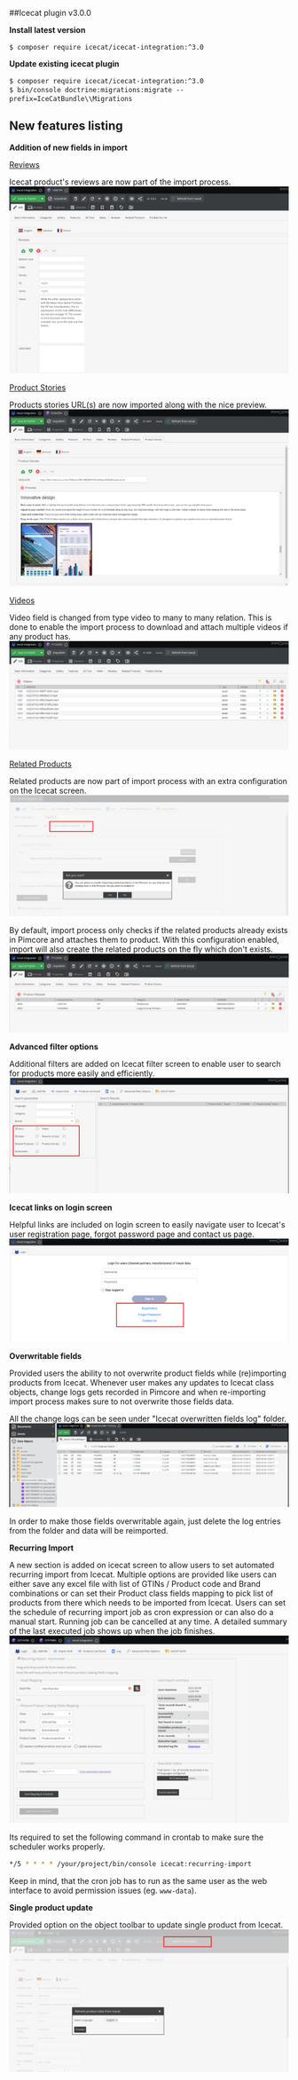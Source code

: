 ##Icecat plugin v3.0.0

**Install latest version**

~~~~~~~~~~~~~~~~~~~~~
$ composer require icecat/icecat-integration:^3.0
~~~~~~~~~~~~~~~~~~~~~

**Update existing icecat plugin**

~~~~~~~~~~~~~~~~~~~~~
$ composer require icecat/icecat-integration:^3.0
$ bin/console doctrine:migrations:migrate --prefix=IceCatBundle\\Migrations
~~~~~~~~~~~~~~~~~~~~~

## New features listing

**Addition of new fields in import**

<ins>Reviews</ins>

Icecat product's reviews are now part of the import process. 
![img1](./images/reviews.png)

<ins>Product Stories</ins>

Products stories URL(s) are now imported along with the nice preview.
![img1](./images/product-stories.png)

<ins>Videos</ins>

Video field is changed from type video to many to many relation. This is done to enable the import process to download and attach multiple videos if any product has. 
![img1](./images/videos.png)

<ins>Related Products</ins>

Related products are now part of import process with an extra configuration on the Icecat screen. 
![img1](./images/import-related-product-flag.png)

By default, import process only checks if the related products already exists in Pimcore and attaches them to product. With this configuration enabled, import will also create the related products on the fly which don't exists.
![img1](./images/related-products.png)


**Advanced filter options**

Additional filters are added on Icecat filter screen to enable user to search for products more easily and efficiently. 
![img1](./images/filter-options.png)

**Icecat links on login screen**

Helpful links are included on login screen to easily navigate user to Icecat's user registration page, forgot password page and contact us page.
![img1](./images/redirection-links.png)

**Overwritable fields**

Provided users the ability to not overwrite product fields while (re)importing products from Icecat.
Whenever user makes any updates to Icecat class objects, change logs gets recorded in Pimcore and when re-importing import process makes sure to not overwrite those fields data.

All the change logs can be seen under "Icecat overwritten fields log" folder.
![img1](./images/overwritable-fields.png)

In order to make those fields overwritable again, just delete the log entries from the folder and data will be reimported.

**Recurring Import**

A new section is added on icecat screen to allow users to set automated recurring import from Icecat.
Multiple options are provided like users can either save any excel file with list of GTINs / Product code and Brand combinations or can set their Product class fields mapping to pick list of products from there which needs to be imported from Icecat.
Users can set the schedule of recurring import job as cron expression or can also do a manual start. Running job can be cancelled at any time. 
A detailed summary of the last executed job shows up when the job finishes.
![img1](./images/recurring-import.png)

Its required to set the following command in crontab to make sure the scheduler works properly. 

```bash
*/5 * * * * /your/project/bin/console icecat:recurring-import
```
Keep in mind, that the cron job has to run as the same user as the web interface to avoid permission issues (eg. `www-data`).

**Single product update**

Provided option on the object toolbar to update single product from Icecat.
![img1](./images/single-product-update.png)